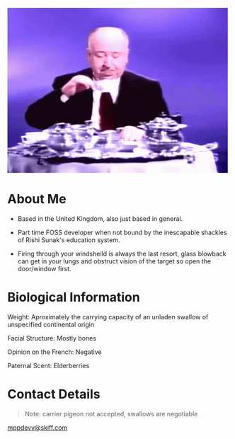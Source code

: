 ![Good evening](https://github.com/mppbtw/mppbtw/blob/main/goodevening.gif?raw=true)

# About Me

* Based in the United Kingdom, also just based in general.

* Part time FOSS developer when not bound by the inescapable shackles of Rishi Sunak's education system.

* Firing through your windsheild is always the last resort, glass blowback can get in your lungs and obstruct vision of the target so open the door/window first.

# Biological Information

Weight: Aproximately the carrying capacity of an unladen swallow of unspecified continental origin

Facial Structure: Mostly bones

Opinion on the French: Negative

Paternal Scent: Elderberries

# Contact Details

> Note: carrier pigeon not accepted, swallows are negotiable

mppdevv@skiff.com
